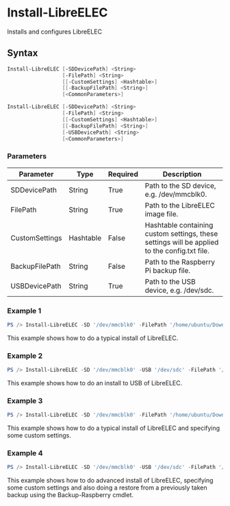 # Install-LibreELEC
Installs and configures LibreELEC

## Syntax
```powershell
Install-LibreELEC [-SDDevicePath] <String>
                  [-FilePath] <String> 
                  [[-CustomSettings] <Hashtable>]
                  [[-BackupFilePath] <String>]
                  [<CommonParameters>]
```
```powershell
Install-LibreELEC [-SDDevicePath] <String>
                  [-FilePath] <String>
                  [[-CustomSettings] <Hashtable>]
                  [[-BackupFilePath] <String>]
                  [-USBDevicePath] <String>
                  [<CommonParameters>]
```

### Parameters
Parameter|Type|Required|Description
---------|----|--------|-----------
|SDDevicePath|String|True|Path to the SD device, e.g. /dev/mmcblk0.|
|FilePath|String|True|Path to the LibreELEC image file.|
|CustomSettings|Hashtable|False|Hashtable containing custom settings, these settings will be applied to the config.txt file.|
|BackupFilePath|String|False|Path to the Raspberry Pi backup file.|
|USBDevicePath|String|True|Path to the USB device, e.g. /dev/sdc.|

### Example 1
```powershell
PS /> Install-LibreELEC -SD '/dev/mmcblk0' -FilePath '/home/ubuntu/Downloads/LibreELEC-RPi2.arm-7.0.2.tar'
```
This example shows how to do a typical install of LibreELEC.

### Example 2
```powershell
PS /> Install-LibreELEC -SD '/dev/mmcblk0' -USB '/dev/sdc' -FilePath '/home/ubuntu/Downloads/LibreELEC-RPi2.arm-7.0.2.tar'
```
This example shows how to do an install to USB of LibreELEC.

### Example 3
```powershell
PS /> Install-LibreELEC -SD '/dev/mmcblk0' -FilePath '/home/ubuntu/Downloads/LibreELEC-RPi2.arm-7.0.2.tar' -CustomSettings @{arm_freq=1000;core_freq=500;sdram_freq=500;over_voltage=2;gpu_mem=320}
```
This example shows how to do a typical install of LibreELEC and specifying some custom settings.

### Example 4
```powershell
PS /> Install-LibreELEC -SD '/dev/mmcblk0' -USB '/dev/sdc' -FilePath '/home/ubuntu/Downloads/LibreELEC-RPi2.arm-7.0.2.tar' -CustomSettings @{arm_freq=1000;core_freq=500;sdram_freq=500;over_voltage=2;gpu_mem=320} -BackupFilePath '/home/ubuntu/Kodi/Backup/LibreELEC-20161210133450.tar'
```
This example shows how to do advanced install of LibreELEC, specifying some custom settings and also doing a restore from a previously taken backup using the Backup-Raspberry cmdlet.
